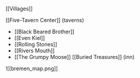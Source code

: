 [[Villages]]

[[Five-Tavern Center]] (taverns)
- [[Black Beared Brother]]
- [[Even Kiel]]
- [[Rolling Stones]]
- [[Rivers Mouth]]
- [[The Grumpy Moose]]
[[Buried Treasures]] (inn)


![[bremen_map.png]]
